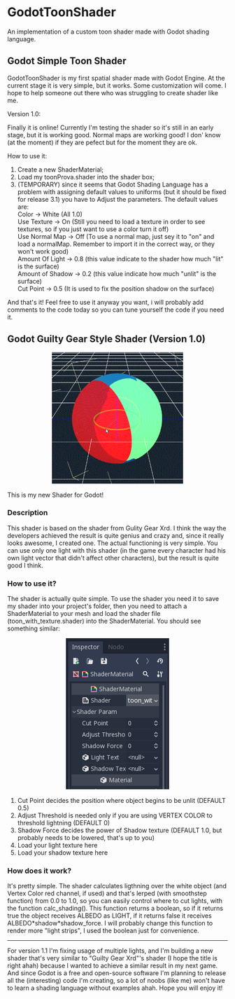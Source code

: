 # GodotToonShader
An implementation of a custom toon shader made with Godot shading language. 

## Godot Simple Toon Shader

GodotToonShader is my first spatial shader made with Godot Engine. At the current stage it is very simple, but it works. Some customization will come. I hope to help someone out there who was struggling to create shader like me.

Version 1.0:

Finally it is online! Currently I'm testing the shader so it's still in an early stage, but it is working good. Normal maps are working good! I don' know (at the moment) if they are pefect but for the moment they are ok. 

How to use it:

1) Create a new ShaderMaterial;
2) Load my toonProva.shader into the shader box;
3) (TEMPORARY) since it seems that Godot Shading Language has a problem with assigning default values to uniforms (but it should be fixed for release 3.1) you have to Adjust the parameters.
   The default values are:  
   Color -> White (All 1.0)  
   Use Texture -> On (Still you need to load a texture in order to see textures, so if you just want to use a color turn it off)  
   Use Normal Map -> Off (To use a normal map, just sey it to "on" and load a normalMap. Remember to import it in the correct way, or they won't work good)  
   Amount Of Light -> 0.8 (this value indicate to the shader how much "lit" is the surface)  
   Amount of Shadow -> 0.2 (this value indicate how much "unlit" is the surface)  
   Cut Point -> 0.5 (It is used to fix the position shadow on the surface)  
       
And that's it! Feel free to use it anyway you want, i will probably add comments to the code today so you can tune yourself the code if you need it.

## Godot Guilty Gear Style Shader (Version 1.0)

<p align="center">
  <img src="ToonShaderExample1.gif" width="300" height="300">
</p>

This is my new Shader for Godot!

 ### Description
 
 This shader is based on the shader from Gulity Gear Xrd. I think the way the developers achieved the result is quite genius and crazy and, since it really looks awesome, I created one. The actual functioning is very simple. You can use only one light with this shader (in the game every character had his own light vector that didn't affect other characters), but the result is quite good I think.
 
 ### How to use it?
 
 The shader is actually quite simple. To use the shader you need it to save my shader into your project's folder, then you need to attach a ShaderMaterial to your mesh and load the shader file (toon_with_texture.shader) into the ShaderMaterial.
 You should see something similar:
     <p align="center">
  <img src="Godot_shader_example2.PNG">
</p>

1. Cut Point decides the position where object begins to be unlit (DEFAULT 0.5)
2. Adjust Threshold is needed only if you are using VERTEX COLOR to threshold lightning (DEFAULT 0)
3. Shadow Force decides the power of Shadow texture (DEFAULT 1.0, but probably needs to be lowered, that's up to you)
4. Load your light texture here
5. Load your shadow texture here

### How does it work?
It's pretty simple. The shader calculates ligthning over the white object (and Vertex Color red channel, if used) and that's lerped (with smoothstep function) from 0.0 to 1.0, so you can easily control where to cut lights, with the function calc_shading(). This function returns a boolean, so if it returns true the object receives ALBEDO as LIGHT, if it returns false it receives ALBEDO\*shadow\*shadow_force. I will probably change this function to render more "light strips", I used the boolean just for convenience. 

--------------------------------------------------------------------------------------------------------------------------------

For version 1.1 I'm fixing usage of multiple lights, and I'm building a new shader that's very similar to "Guilty Gear Xrd"'s shader (I hope the title is right ahah) because I wanted to achieve a similar result in my next game. And since Godot is a free and open-source software I'm planning to release all the (interesting) code I'm creating, so a lot of noobs (like me) won't have to learn a shading language without examples ahah. Hope you will enjoy it!
